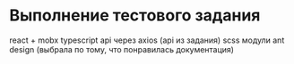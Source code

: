 # Выполнение тестового задания

react + mobx
typescript
api через axios (api из задания)
scss модули
ant design (выбрала по тому, что понравилась документация)
